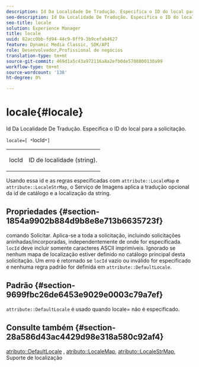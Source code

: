 ```yaml
---
description: Id Da Localidade De Tradução. Especifica o ID do local para a solicitação.
seo-description: Id Da Localidade De Tradução. Especifica o ID do local para a solicitação.
seo-title: locale
solution: Experience Manager
title: locale
uuid: 82acc0bb-fd94-44c9-8ff9-3b9cefab4627
feature: Dynamic Media Classic, SDK/API
role: Desenvolvedor,Profissional de negócios
translation-type: tm+mt
source-git-commit: 469d1a5c43a972116a8a2efb0de5708800130a99
workflow-type: tm+mt
source-wordcount: '138'
ht-degree: 0%

---
```



# locale{#locale}

Id Da Localidade De Tradução. Especifica o ID do local para a solicitação.

`locale=[ *`locId`*]`

<table id="simpletable_C1899AD02C984ED3896B7620916637E7"> 
 <tr class="strow"> 
  <td class="stentry"> <p><span class="codeph"> <span class="varname"> locId</span></span> </p> </td> 
  <td class="stentry"> <p>ID de localidade (string). </p></td> 
 </tr> 
</table>

Usando essa id e as regras especificadas com `attribute::LocaleMap` e `attribute::LocaleStrMap`, o Serviço de Imagens aplica a tradução opcional da id de catálogo e a localização da string.

## Propriedades {#section-1854a9902b884d9b8e8e713b6635723f}

comando Solicitar. Aplica-se a toda a solicitação, incluindo solicitações aninhadas/incorporadas, independentemente de onde for especificada. `locId` deve incluir somente caracteres ASCII imprimíveis. Ignorado se nenhum mapa de localização estiver definido no catálogo principal desta solicitação. Um erro é retornado se `locId` vazio ou inválido for especificado e nenhuma regra padrão for definida em `attribute::DefaultLocale`.

## Padrão {#section-9699fbc26de6453e9029e0003c79a7ef}

`attribute::DefaultLocale` é usado quando locale= não é especificado.

## Consulte também {#section-28a586d43ac4429d98e318a580c92af4}

[atributo::DefaultLocale](../../../../../is-api/image-catalog/image-serving-api-ref/c-image-catalog-reference/c-attributes-reference/r-defaultlocale.md#reference-69462ad9923f464f80c2c012342a6b6b) ,  [atributo::LocaleMap](../../../../../is-api/image-catalog/image-serving-api-ref/c-image-catalog-reference/c-attributes-reference/r-localemap.md#reference-49bbf598f8ea47c3a563755cef306318),  [atributo::LocaleStrMap](../../../../../is-api/image-catalog/image-serving-api-ref/c-image-catalog-reference/c-attributes-reference/r-localestrmap.md#reference-98c42070a4bc4baf92537132be2b5b1e), Suporte de localização
